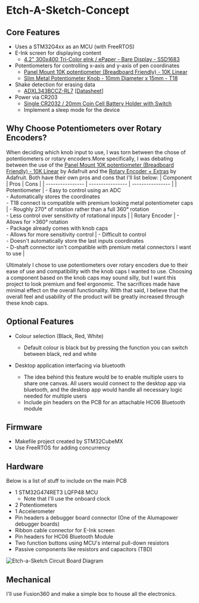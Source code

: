 # Etch-A-Sketch-Concept

## Core Features
- Uses a STM32G4xx as an MCU (with FreeRTOS)
- E-Ink screen for displaying content
  - [4.2" 300x400 Tri-Color eInk / ePaper - Bare Display - SSD1683](https://www.adafruit.com/product/6382)
- Potentiometers for controlling x-axis and y-axis of pen coordinates
  - [Panel Mount 10K potentiometer (Breadboard Friendly) - 10K Linear](https://www.adafruit.com/product/562)
  - [Slim Metal Potentiometer Knob - 10mm Diameter x 15mm - T18](https://www.adafruit.com/product/2057)
- Shake detection for erasing data
  - [ADXL343BCCZ-RL7](https://www.digikey.ca/en/products/detail/analog-devices-inc/ADXL343BCCZ-RL7/3542894) [[Datasheet](https://www.analog.com/media/en/technical-documentation/data-sheets/ADXL343.pdf)]
- Power via CR203
  - [Single CR2032 / 20mm Coin Cell Battery Holder with Switch](https://www.adafruit.com/product/4856)
  - Implement a sleep mode for the device

## Why Choose Potentiometers over Rotary Encoders?
When deciding which knob input to use, I was torn between the chose of potentiometers or rotary encoders.More specifically, I was debating between the use of the [Panel Mount 10K potentiometer (Breadboard Friendly) - 10K Linear](https://www.adafruit.com/product/562) by Adafruit and the [Rotary Encoder + Extras](https://www.adafruit.com/product/377?srsltid=AfmBOop5DxCaqUYnVy1SkmyahhtAul5qqD05KIC7WQzzpXI21l9Knx5w) by Adafruit. Both have their own pros and cons that I'll list below:
| Component | Pros | Cons |
| ---------------- | ---------------- | ---------------- |
| Potentiometer | - Easy to control using an ADC</br>- Automatically stores the coordinates</br>- T18 connect is compatible with premium looking metal potentiometer caps | - Roughly 270° of rotation rather than a full 360° rotation</br>- Less control over sensitivity of rotational inputs |
| Rotary Encoder | - Allows for >360° rotation</br>- Package already comes with knob caps<br>- Allows for more sensitivity control | - Difficult to control</br>- Doesn't automatically store the last inputs coordinates</br>- D-shaft connector isn't compatible with premium metal connectors I want to use |

Ultimately I chose to use potentiometers over rotary encoders due to their ease of use and compatibility with the knob caps I wanted to use. Choosing a component based on the knob caps may sound silly, but I want this project to look premium and feel ergonomic. The sacrifices made have minimal effect on the overall functionality. With that said, I believe that the overall feel and usability of the product will be greatly increased through these knob caps.

## Optional Features
- Colour selection (Black, Red, White)
  - Default colour is black but by pressing the function you can switch between black, red and white

- Desktop application interfacing via bluetooth
  - The idea behind this feature would be to enable multiple users to share one canvas. All users would connect to the desktop app via bluetooth, and the desktop app would handle all necessary logic needed for multiple users
  - Include pin headers on the PCB for an attachable HC06 Bluetooth module

## Firmware
- Makefile project created by STM32CubeMX
- Use FreeRTOS for adding concurrency

## Hardware
Below is a list of stuff to include on the main PCB
- 1 STM32G474RET3 LQFP48 MCU
  - Note that I'll use the onboard clock
- 2 Potentiometers
- 1 Accelerometer
- Pin headers a debugger board connector (One of the Alumapower debugger boards)
- Ribbon cable connector for E-Ink screen
- Pin headers for HC06 Bluetooth Module
- Two function buttons using MCU's internal pull-down resistors
- Passive components like resistors and capacitors (TBD)

![Etch-a-Sketch Circuit Board Diagram]("./images/etchasketch_circuit_board_diagram.jpeg")


## Mechanical
I'll use Fusion360 and make a simple box to house all the electronics. 

<!-- ## Development Timeline
As of September 28, 2025, there are 10 weeks and 2 days until the project must be complete. The timeline for this project is listed below

### Week 1 - Planning and basic code
- Get planning document reviewed by experienced team member
- Setup project template
  - FreeRTOS and STM32G474RE
  - STM32 Makefile project
  - Write driver for potentiometer control
- Order necessary prototyping equipment
  - STM32G474RE Dev Board (1)
  - Panel Mount 10K potentiometer (2)
  - Slim Metal Potentiometer Knob - 10mm Diameter x 15mm - T18 (2)
  - 4.2" 300x400 Tri-Color eInk / ePaper - Bare Display - SSD1683 (1)
  - ADXL343 - Triple-Axis Accelerometer (+-2g/4g/8g/16g) w/ I2C/SPI - STEMMA QT / Qwiic (1)

### Week 2 - Prototyping
- Design breakout board for prototyping with E-Ink display
  - One side contains a connector for the ribbon cable and the other side contains pin headers.
- Write driver for interfacing with the accelerometer

Weeks 3 and beyond will be decided as of Week 1. -->